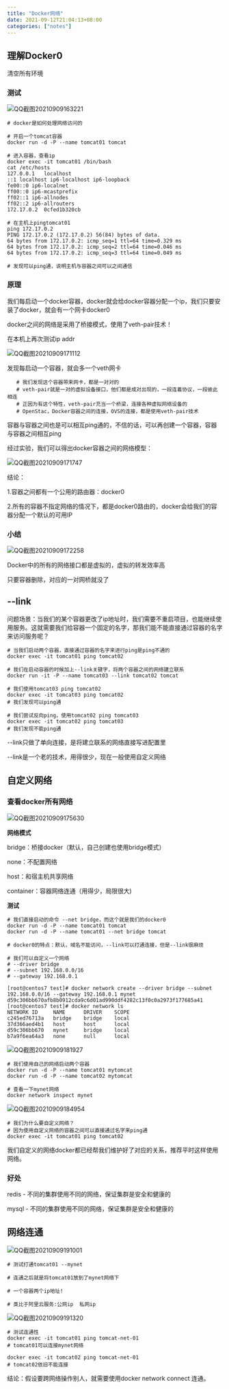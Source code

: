 ```yaml
---
title: "Docker网络"
date: 2021-09-12T21:04:13+08:00
categories: ["notes"]
---
```


## 理解Docker0

清空所有环境

### 测试

![QQ截图20210909163221](https://s2.loli.net/2021/12/12/2f9A4lngCFvhKYb.png)

```shell
# docker是如何处理网络访问的

# 开启一个tomcat容器
docker run -d -P --name tomcat01 tomcat

# 进入容器，查看ip
docker exec -it tomcat01 /bin/bash
cat /etc/hosts
127.0.0.1	localhost
::1	localhost ip6-localhost ip6-loopback
fe00::0	ip6-localnet
ff00::0	ip6-mcastprefix
ff02::1	ip6-allnodes
ff02::2	ip6-allrouters
172.17.0.2	0cfed1b320cb

# 在主机上pingtomcat01
ping 172.17.0.2
PING 172.17.0.2 (172.17.0.2) 56(84) bytes of data.
64 bytes from 172.17.0.2: icmp_seq=1 ttl=64 time=0.329 ms
64 bytes from 172.17.0.2: icmp_seq=2 ttl=64 time=0.046 ms
64 bytes from 172.17.0.2: icmp_seq=3 ttl=64 time=0.049 ms

# 发现可以ping通，说明主机与容器之间可以之间通信
```

### 原理

我们每启动一个docker容器，docker就会给docker容器分配一个ip，我们只要安装了docker，就会有一个网卡docker0

docker之间的网络是采用了桥接模式，使用了veth-pair技术！

在本机上再次测试ip addr

![QQ截图20210909171112](https://s2.loli.net/2021/12/12/URd1gonKhQE2wCF.png)

发现每启动一个容器，就会多一个veth网卡

```shell
   # 我们发现这个容器带来网卡，都是一对对的
   # veth-pair就是一对的虚拟设备接口，他们都是成对出现的，一段连着协议，一段彼此相连
   # 正因为有这个特性，veth-pair充当一个桥梁，连接各种虚拟网络设备的
   # OpenStac，Docker容器之间的连接，OVS的连接，都是使用veth-pair技术
```

容器与容器之间也是可以相互ping通的，不信的话，可以再创建一个容器，容器与容器之间相互ping

经过实验，我们可以得出docker容器之间的网络模型：

![QQ截图20210909171747](https://s2.loli.net/2021/12/12/mbXJZjAT53uPc9d.png)

结论：

1.容器之间都有一个公用的路由器：docker0

2.所有的容器不指定网络的情况下，都是docker0路由的，docker会给我们的容器分配一个默认的可用IP

### 小结

![QQ截图20210909172258](https://s2.loli.net/2021/12/12/ftCmVNh1kBDy8GP.png)

Docker中的所有的网络接口都是虚拟的，虚拟的转发效率高

只要容器删除，对应的一对网桥就没了

## --link

问题场景：当我们的某个容器更改了ip地址时，我们需要不重启项目，也能继续使用服务。这就需要我们给容器一个固定的名字，那我们能不能直接通过容器的名字来访问服务呢？

```shell
# 当我们启动两个容器，直接通过容器的名字来进行ping是ping不通的
docker exec -it tomcat01 ping tomcat02

# 我们在启动容器的时候加上--link关键字，将两个容器之间的网络建立联系
docker run -it -P --name tomcat03 --link tomcat02 tomcat

# 我们使用tomcat03 ping tomcat02
docker exec -it tomcat03 ping tomcat02
# 我们发现可以ping通

# 我们尝试反向ping，使用tomcat02 ping tomcat03
docker exec -it tomcat02 ping tomcat03
# 我们发现不能ping通
```

--link只做了单向连接，是将建立联系的网络直接写进配置里

--link是一个老的技术，用得很少，现在一般使用自定义网络

## 自定义网络

### 查看docker所有网络

![QQ截图20210909175630](https://s2.loli.net/2021/12/12/uVC9ErPvpHYzA2W.png)

**网络模式**

bridge：桥接docker（默认，自己创建也使用bridge模式）

none：不配置网络

host：和宿主机共享网络

container：容器网络连通（用得少，局限很大)

**测试**

```shell
# 我们直接启动的命令 --net bridge，而这个就是我们的docker0
docker run -d -P --name tomcat01 tomcat
docker run -d -P --name tomcat01 --net bridge tomcat

# docker0的特点：默认，域名不能访问，--link可以打通连接，但是--link很麻烦

# 我们可以自定义一个网络
# --driver bridge
# --subnet 192.168.0.0/16
# --gateway 192.168.0.1

[root@centos7 test]# docker network create --driver bridge --subnet 192.168.0.0/16 --gateway 192.168.0.1 mynet
d59c306bb670afb8b0912cda9c6d01ad990ddf4282c13f0c0a2973f177685a41
[root@centos7 test]# docker network ls
NETWORK ID     NAME      DRIVER    SCOPE
c245ed76713a   bridge    bridge    local
37d366aed4b1   host      host      local
d59c306bb670   mynet     bridge    local
b7a9f6ea64a3   none      null      local
```

![QQ截图20210909181927](https://s2.loli.net/2021/12/12/8vg1nzXCqE62ryT.png)

```shell
# 我们使用自己的网络启动两个容器
docker run -d -P --name tomcat01 mytomcat
docker run -d -P --name tomcat02 mytomcat

# 查看一下mynet网络
docker network inspect mynet
```

![QQ截图20210909184954](https://s2.loli.net/2021/12/12/f2wkqMxAlLacz7B.png)

```shell
# 我们为什么要自定义网络？
# 因为使用自定义网络的容器之间可以直接通过名字来ping通
docker exec -it tomcat01 ping tomcat02
```

我们自定义的网络docker都已经帮我们维护好了对应的关系，推荐平时这样使用网络。

### 好处

redis - 不同的集群使用不同的网络，保证集群是安全和健康的

mysql - 不同的集群使用不同的网络，保证集群是安全和健康的

## 网络连通

![QQ截图20210909191001](https://s2.loli.net/2021/12/12/ucf75ZJUMWwIT9q.png)

```shell
# 测试打通tomcat01 --mynet

# 连通之后就是将tomcat01放到了mynet网络下

# 一个容器两个ip地址!

# 类比于阿里云服务:公网ip  私网ip
```

![QQ截图20210909191320](https://s2.loli.net/2021/12/12/DJ5Ebsvm1rB2FeV.png)

```shell
# 测试连通性
docker exec -it tomcat01 ping tomcat-net-01
# tomcat01可以连接mynet网络

docker exec -it tomcat02 ping tomcat-net-01
# tomcat02依旧不能连接
```

结论：假设要跨网络操作别人，就需要使用docker network connect 连通。
